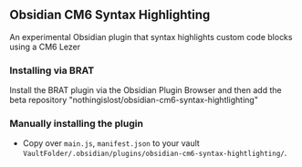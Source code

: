 ## Obsidian CM6 Syntax Highlighting

An experimental Obsidian plugin that syntax highlights custom code blocks using a CM6 Lezer
### Installing via BRAT

Install the BRAT plugin via the Obsidian Plugin Browser and then add the beta repository "nothingislost/obsidian-cm6-syntax-hightlighting"

### Manually installing the plugin

- Copy over `main.js`, `manifest.json` to your vault `VaultFolder/.obsidian/plugins/obsidian-cm6-syntax-hightlighting/`.
